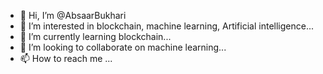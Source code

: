 - 👋 Hi, I’m @AbsaarBukhari
- 👀 I’m interested in blockchain, machine learning, Artificial intelligence...
- 🌱 I’m currently learning blockchain...
- 💞️ I’m looking to collaborate on machine learning...
- 📫 How to reach me ...

<!---
AbsaarBukhari/AbsaarBukhari is a ✨ special ✨ repository because its `README.md` (this file) appears on your GitHub profile.
You can click the Preview link to take a look at your changes.
--->
